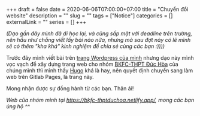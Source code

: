+++ 
draft = false
date = 2020-06-06T07:00:00+07:00
title = "Chuyển đổi website"
description = ""
slug = "" 
tags = ["Notice"]
categories = []
externalLink = ""
series = []
+++

_(Dạo gần đây mình đã đi học lại, và cũng sấp mặt với deadline trên trường, nên hầu như chẳng viết lấy bài nào nữa, nhưng mà sau đợt này có lẽ mình sẽ có thêm "kha khá" kinh nghiệm để chia sẻ cùng các bạn :))))_

Trước đây mình viết bài trên [trang Wordpress của mình](https://miti99.code.blog) nhưng dạo này mình vọc vạch để xây dựng trang web cho nhóm [BKFC-THPT Đức Hòa](https://www.facebook.com/bkfcduchoalongan/) của chúng mình thì mình thấy [Hugo](https://gohugo.io/) khá là hay, nên quyết định chuyển sang làm web trên Gitlab Pages, là trang này.

Mong nhận được sự đồng hành từ các bạn. Thân ái!

_Web của nhóm mình tại https://bkfc-thptduchoa.netlify.app/, mong các bạn ủng hộ ^^_
